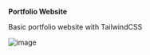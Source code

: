 **Portfolio Website**

Basic portfolio website with TailwindCSS

![image](https://github.com/user-attachments/assets/0af1b721-c335-4dfb-b832-71da38e5e265)
